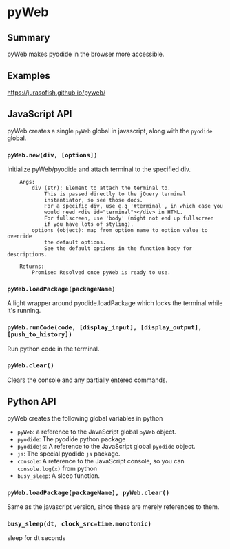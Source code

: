 # pyWeb

## Summary

pyWeb makes pyodide in the browser more accessible.

## Examples

https://jurasofish.github.io/pyweb/

## JavaScript API

pyWeb creates a single `pyWeb` global in javascript, along with the `pyodide` global.

### `pyWeb.new(div, [options])`

Initialize pyWeb/pyodide and attach terminal to the specified div.

        Args:
            div (str): Element to attach the terminal to.
                This is passed directly to the jQuery terminal
                instantiator, so see those docs.
                For a specific div, use e.g '#terminal', in which case you
                would need <div id="terminal"></div> in HTML.
                For fullscreen, use 'body' (might not end up fullscreen 
                if you have lots of styling).
            options (object): map from option name to option value to override
                the default options.
                See the default options in the function body for descriptions.
        
        Returns:
            Promise: Resolved once pyWeb is ready to use.

### `pyWeb.loadPackage(packageName)`

A light wrapper around pyodide.loadPackage which locks the terminal
while it's running.

### `pyWeb.runCode(code, [display_input], [display_output], [push_to_history])`

Run python code in the terminal.

### `pyWeb.clear()`

Clears the console and any partially entered commands.

## Python API

pyWeb creates the following global variables in python

 - `pyWeb`: a reference to the JavaScript global `pyWeb` object.
 - `pyodide`: The pyodide python package
 - `pyodidejs`: A reference to the JavaScript global `pyodide` object.
 - `js`: The special pyodide `js` package.
 - `console`: A reference to the JavaScript console, so you can `console.log(x)` from python
 - `busy_sleep`: A sleep function.

### `pyWeb.loadPackage(packageName), pyWeb.clear()`

Same as the javascript version, since these are merely references to them.

### `busy_sleep(dt, clock_src=time.monotonic)`

sleep for dt seconds